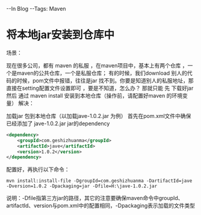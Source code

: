 --In Blog
--Tags: Maven

# 将本地jar安装到仓库中

场景：

现在很多公司，都有 maven 的私服 ，在maven项目中，基本上有两个仓库 ，一个是maven的公共仓库，一个是私服仓库；
有的时候，我们download 别人的代码的时候，pom文件中报错，往往是jar 找不到。你要是知道别人的私服地址，那直接在setting配置文件设置即可 ，要是不知道，怎么办？
那就只能 先 下载好jar 然后 通过 maven install 安装到本地仓库（操作前，请配置好maven 的环境变量）
解决：

加载jar 包到本地仓库（以加载jave-1.0.2.jar 为例）
首先在pom.xml文件中确保已经添加了 jave-1.0.2.jar jar的dependency
```xml
<dependency>
    <groupId>com.geshizhuanma</groupId>
    <artifactId>jave</artifactId>
    <version>1.0.2</version>
</dependency>

```
配置好，再执行以下命令：

```shell
mvn install:install-file -DgroupId=com.geshizhuanma -DartifactId=jave -Dversion=1.0.2 -Dpackaging=jar -Dfile=H:\jave-1.0.2.jar
```

说明：-Dfile指第三方jar的路径，其它的注意要确保maven命令中groupId、artifactId、version与pom.xml中的配置相同，-Dpackaging表示加载的文件类型